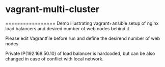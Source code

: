 # vagrant-multi-cluster


=================
Demo illustrating vagrant+ansible setup of nginx load balancers and desired number of web nodes behind it.

Please edit Vagrantfile before run and define the desirend number of web nodes. 

Private IP(192.168.50.10) of load balancer is hardcoded, but can be also changed in case of conflict with local network.
